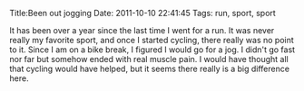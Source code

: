 Title:Been out jogging
Date: 2011-10-10 22:41:45
Tags: run, sport, sport

It has been over a year since the last time I went for a run. It was never
really my favorite sport, and once I started cycling, there really was no
point to it. Since I am on a bike break, I figured I would go for a jog. I
didn't go fast nor far but somehow ended with real muscle pain. I would have
thought all that cycling would have helped, but it seems there really is a big
difference here.

